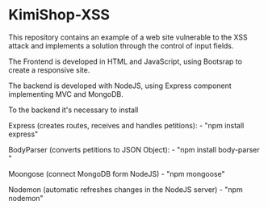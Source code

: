 # KimiShop-XSS
This repository contains an example of a web site vulnerable to the XSS attack and implements a solution through the control of input fields. 

The Frontend is developed in HTML and JavaScript, using Bootsrap to create a responsive site.

The backend is developed with NodeJS, using Express component implementing MVC and MongoDB.

To the backend it's necessary to install 

Express (creates routes, receives and handles petitions):
     - "npm install express"

BodyParser (converts petitions to JSON Object): 
    - "npm install body-parser "

Moongose (connect MongoDB form NodeJS)
    - "npm mongoose"

Nodemon (automatic refreshes changes in the NodeJS server)
    - "npm nodemon"
